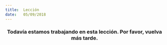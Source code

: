 ```yaml
---
title:  Lección
date:   05/09/2018
---
```


### <center>Todavía estamos trabajando en esta lección. Por favor, vuelva más tarde.</center>